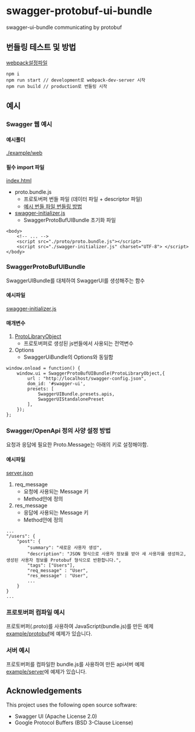 # swagger-protobuf-ui-bundle
swagger-ui-bundle communicating by protobuf

## 번들링 테스트 및 방법
[webpack설정파일](./webpack.config.js)

```
npm i
npm run start // development로 webpack-dev-server 시작
npm run build // production로 번들링 시작
```

## 예시
### Swagger 웹 예시

#### 예시폴더
[./example/web](./example/web)

#### 필수 import 파일
[index.html](./example/web/index.html)

- proto.bundle.js
    - 프로토버퍼 번들 파일 (데이터 파일 + descriptor 파일)
    - [예시 번들 파일 번들링 방법](./example/protobuf/README.md)
- [swagger-initializer.js](./example/web/swagger-initializer.js)
    - SwaggerProtoBufUIBundle 초기화 파일

```
<body>
    <!-- ... -->
    <script src="./proto/proto.bundle.js"></script>
    <script src="./swagger-initializer.js" charset="UTF-8"> </script>
</body>
```

### SwaggerProtoBufUIBundle
SwaggerUIBundle를 대체하여 SwaggerUI를 생성해주는 함수

#### 예시파일
[swagger-initializer.js](./example/web/swagger-initializer.js)

#### 매개변수
1. [ProtoLibraryObject](./example/protobuf/webpack.config.js#L12)
    - 프로토버퍼로 생성된 js번들에서 사용되는 전역변수
2. Options
    - SwaggerUiBundle의 Options와 동일함
```
window.onload = function() {
	window.ui = SwaggerProtoBufUIBundle(ProtoLibraryObject,{
        url : "http://localhost/swagger-config.json",
        dom_id: '#swagger-ui',
        presets: [
            SwaggerUIBundle.presets.apis,
            SwaggerUIStandalonePreset
        ],
    });
};
```

### Swagger/OpenApi 정의 사양 설정 방법
요청과 응답에 필요한 Proto.Message는 아래의 키로 설정해야함.

#### 예시파일
[server.json](./example/web/server.json)

1. req_message
    - 요청에 사용되는 Message 키
    - Method안에 정의
2. res_message
    - 응답에 사용되는 Message 키
    - Method안에 정의
```
...
"/users": {
    "post": {
        "summary": "새로운 사용자 생성",
        "description": "JSON 형식으로 사용자 정보를 받아 새 사용자를 생성하고, 생성된 사용자 정보를 Protobuf 형식으로 반환합니다.",
        "tags": ["Users"],
        "req_message" : "User",
        "res_message" : "User",
        ...
    }
}
...
```

### 프로토버퍼 컴파일 예시
프로토버퍼(.proto)를 사용하여 JavaScript(bundle.js)를 만든 예제<br/>
[example/protobuf](./example/protobuf)에 예제가 있습니다.

### 서버 예시
프로토버퍼를 컴파일한 bundle.js를 사용하여 만든 api서버 예제<br/>
[example/server]((./example/server))에 예제가 있습니다.

## Acknowledgements

This project uses the following open source software:

- Swagger UI (Apache License 2.0)
- Google Protocol Buffers (BSD 3-Clause License)